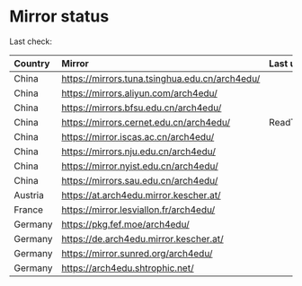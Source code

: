 <script src="./time.js"></script>
# Mirror status
Last check: <script type="text/javascript">localize(1750360671.2209551);</script>

|Country|Mirror|Last update|
|:------|:-----|:----------|
|China|https://mirrors.tuna.tsinghua.edu.cn/arch4edu/|<script type="text/javascript">localize(1750318038);</script>|
|China|https://mirrors.aliyun.com/arch4edu/|<script type="text/javascript">localize(1750318038);</script>|
|China|https://mirrors.bfsu.edu.cn/arch4edu/|<script type="text/javascript">localize(1750318038);</script>|
|China|https://mirrors.cernet.edu.cn/arch4edu/|ReadTimeout|
|China|https://mirror.iscas.ac.cn/arch4edu/|<script type="text/javascript">localize(1750318038);</script>|
|China|https://mirrors.nju.edu.cn/arch4edu/|<script type="text/javascript">localize(1750229253);</script>|
|China|https://mirror.nyist.edu.cn/arch4edu/|<script type="text/javascript">localize(1750318038);</script>|
|China|https://mirrors.sau.edu.cn/arch4edu/|<script type="text/javascript">localize(1731653531);</script>|
|Austria|https://at.arch4edu.mirror.kescher.at/|<script type="text/javascript">localize(1750318038);</script>|
|France|https://mirror.lesviallon.fr/arch4edu/|<script type="text/javascript">localize(1750318038);</script>|
|Germany|https://pkg.fef.moe/arch4edu/|<script type="text/javascript">localize(1750318038);</script>|
|Germany|https://de.arch4edu.mirror.kescher.at/|<script type="text/javascript">localize(1750318038);</script>|
|Germany|https://mirror.sunred.org/arch4edu/|<script type="text/javascript">localize(1750318038);</script>|
|Germany|https://arch4edu.shtrophic.net/|<script type="text/javascript">localize(1750318038);</script>|

<script src="./tablefilter/tablefilter.js"></script>
<script src="./table.js"></script>